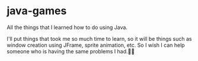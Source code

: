 # java-games
All the things that I learned how to do using Java.

I'll put things that took me so much time to learn, so it will be things such as window creation using JFrame, sprite animation, etc. So I wish I can help someone who is having the same problems I had.🙏🏻
